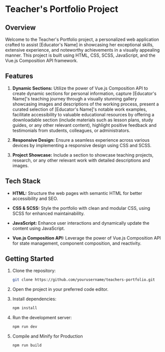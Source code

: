# Teacher's Portfolio Project

## Overview

Welcome to the Teacher's Portfolio project, a personalized web application crafted to assist [Educator's Name] in showcasing her exceptional skills, extensive experience, and noteworthy achievements in a visually appealing manner. This project is built using HTML, CSS, SCSS, JavaScript, and the Vue.js Composition API framework.

## Features

1. **Dynamic Sections:** Utilize the power of Vue.js Composition API to create dynamic sections for personal information, capture [Educator's Name]'s teaching journey through a visually stunning gallery showcasing images and descriptions of the working process, present a curated selection of [Educator's Name]'s notable work examples, facilitate accessibility to valuable educational resources by offering a downloadable section (include materials such as lesson plans, study guides, or any other relevant content), highlight positive feedback and testimonials from students, colleagues, or administrators.

2. **Responsive Design:** Ensure a seamless experience across various devices by implementing a responsive design using CSS and SCSS.

3. **Project Showcase:** Include a section to showcase teaching projects, research, or any other relevant work with detailed descriptions and images.

## Tech Stack

- **HTML:** Structure the web pages with semantic HTML for better accessibility and SEO.
  
- **CSS & SCSS:** Style the portfolio with clean and modular CSS, using SCSS for enhanced maintainability.

- **JavaScript:** Enhance user interactions and dynamically update the content using JavaScript.

- **Vue.js Composition API:** Leverage the power of Vue.js Composition API for state management, component composition, and reactivity.

## Getting Started

1. Clone the repository:

   ```sh
   git clone https://github.com/yourusername/teachers-portfolio.git
   ```
   
2. Open the project in your preferred code editor.
  
3. Install dependencies:

   ```sh
   npm install
    ```

4. Run the development server:

    ```sh
    npm run dev
    ```
5. Compile and Minify for Production

    ```sh
    npm run build
    ```


